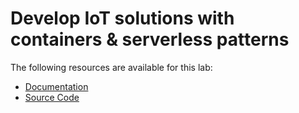 # Develop IoT solutions with containers & serverless patterns

The following resources are available for this lab:

* [Documentation](https://sabre1041.github.io/iot-serverless/)
* [Source Code](https://github.com/sabre1041/iot-serverless)